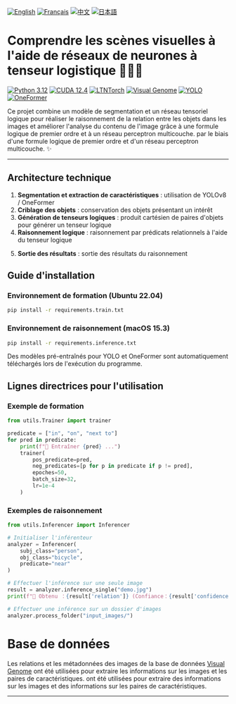 [![English](https://cdn3.iconfinder.com/data/icons/142-mini-country-flags-16x16px/32/flag-usa2x.png)](/README.md)
[![Français](https://cdn3.iconfinder.com/data/icons/142-mini-country-flags-16x16px/32/flag-france2x.png)](/README/README_fr_FR.md)
[![中文](https://cdn3.iconfinder.com/data/icons/142-mini-country-flags-16x16px/32/flag-china2x.png)](/README/README_zh_CN.md)
[![日本語](https://cdn3.iconfinder.com/data/icons/142-mini-country-flags-16x16px/32/flag-japan2x.png)](/README/README_ja_JP.md)

# Comprendre les scènes visuelles à l'aide de réseaux de neurones à tenseur logistique 🚀🤖🤖

[![Python 3.12](https://img.shields.io/badge/Python-3.12-blue?style=flat-square)](https://www.python.org)
[![CUDA 12.4](https://img.shields.io/badge/CUDA-12.4-red?style=flat-square)](https://developer.nvidia.com/cuda-toolkit)
[![LTNTorch](https://img.shields.io/badge/Project-LTNTorch-9cf?style=flat-square)](https://github.com/ltntorch)
[![Visual Genome](https://img.shields.io/badge/Data-Visual%20Genome-yellow?style=flat-square)](https://visualgenome.org)
[![YOLO](https://img.shields.io/badge/Detection-YOLO-orange?style=flat-square)](https://github.com/ultralytics/ultralytics)
[![OneFormer](https://img.shields.io/badge/Segmentation-OneFormer-brightgreen?style=flat-square)](https://github.com/isl-org/OneFormer)

Ce projet combine un modèle de segmentation et un réseau tensoriel logique pour réaliser le raisonnement de la relation entre les objets dans les images et améliorer l'analyse du contenu de l'image grâce à une formule logique de premier ordre et à un réseau perceptron multicouche. par le biais d'une formule logique de premier ordre et d'un réseau perceptron multicouche. ✨

---

## Architecture technique

1. **Segmentation et extraction de caractéristiques** : utilisation de YOLOv8 / OneFormer
2. **Criblage des objets** : conservation des objets présentant un intérêt
3. **Génération de tenseurs logiques** : produit cartésien de paires d'objets pour générer un tenseur logique
4. **Raisonnement logique** : raisonnement par prédicats relationnels à l'aide du tenseur logique
5) **Sortie des résultats** : sortie des résultats du raisonnement


## Guide d'installation

### Environnement de formation (Ubuntu 22.04)
```bash
pip install -r requirements.train.txt
```

### Environnement de raisonnement (macOS 15.3)
```bash
pip install -r requirements.inference.txt
```

Des modèles pré-entraînés pour YOLO et OneFormer sont automatiquement téléchargés lors de l'exécution du programme.

## Lignes directrices pour l'utilisation

### Exemple de formation
```Python
from utils.Trainer import trainer

predicate = ["in", "on", "next to"]
for pred in predicate:
    print(f"🚂 Entraîner {pred} ...")
    trainer(
        pos_predicate=pred,
        neg_predicates=[p for p in predicate if p != pred],
        epoches=50,
        batch_size=32,
        lr=1e-4
    )
```

### Exemples de raisonnement
```Python
from utils.Inferencer import Inferencer

# Initialiser l'inférenteur
analyzer = Inferencer(
    subj_class="person",
    obj_class="bicycle",
    predicate="near"
)

# Effectuer l'inférence sur une seule image
result = analyzer.inference_single("demo.jpg")
print(f"🔎 Obtenu ：{result['relation']} (Confiance：{result['confidence']:.2f})")

# Effectuer une inférence sur un dossier d'images
analyzer.process_folder("input_images/")
```

# Base de données
Les relations et les métadonnées des images de la base de données [Visual Genome](https://homes.cs.washington.edu/~ranjay/visualgenome/index.html) ont été utilisées pour extraire les informations sur les images et les paires de caractéristiques. ont été utilisées pour extraire des informations sur les images et des informations sur les paires de caractéristiques.

---